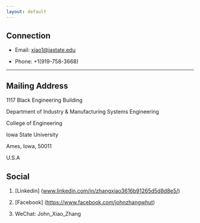 ```yaml
---
layout: default
---
```


## Connection

* Email: xiao1@iastate.edu

* Phone: +1(919-758-3668)

---

## Mailing Address

 1117 Black Engineering Building
 
 Department of Industry & Manufacturing Systems Engineering

 College of Engineering
 
 Iowa State University
 
 Ames, Iowa, 50011
 
 U.S.A

## Social

1. [Linkedin] (www.linkedin.com/in/zhangxiao3616b91265d5d8d8e5/)

2. [Facebook] (https://www.facebook.com/johnzhangwhut)

3. WeChat: John_Xiao_Zhang
